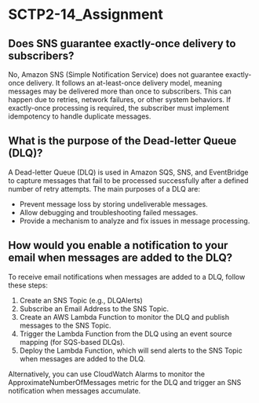 # SCTP2-14_Assignment 

## Does SNS guarantee exactly-once delivery to subscribers?
No, Amazon SNS (Simple Notification Service) does not guarantee exactly-once delivery. It follows an at-least-once delivery model, meaning messages may be delivered more than once to subscribers. This can happen due to retries, network failures, or other system behaviors. If exactly-once processing is required, the subscriber must implement idempotency to handle duplicate messages.

## What is the purpose of the Dead-letter Queue (DLQ)?
A Dead-letter Queue (DLQ) is used in Amazon SQS, SNS, and EventBridge to capture messages that fail to be processed successfully after a defined number of retry attempts. The main purposes of a DLQ are:

- Prevent message loss by storing undeliverable messages.
- Allow debugging and troubleshooting failed messages.
- Provide a mechanism to analyze and fix issues in message processing.

## How would you enable a notification to your email when messages are added to the DLQ?
To receive email notifications when messages are added to a DLQ, follow these steps:

1. Create an SNS Topic (e.g., DLQAlerts)
2. Subscribe an Email Address to the SNS Topic.
3. Create an AWS Lambda Function to monitor the DLQ and publish messages to the SNS Topic.
4. Trigger the Lambda Function from the DLQ using an event source mapping (for SQS-based DLQs).
5. Deploy the Lambda Function, which will send alerts to the SNS Topic when messages are added to the DLQ.

Alternatively, you can use CloudWatch Alarms to monitor the ApproximateNumberOfMessages metric for the DLQ and trigger an SNS notification when messages accumulate.
